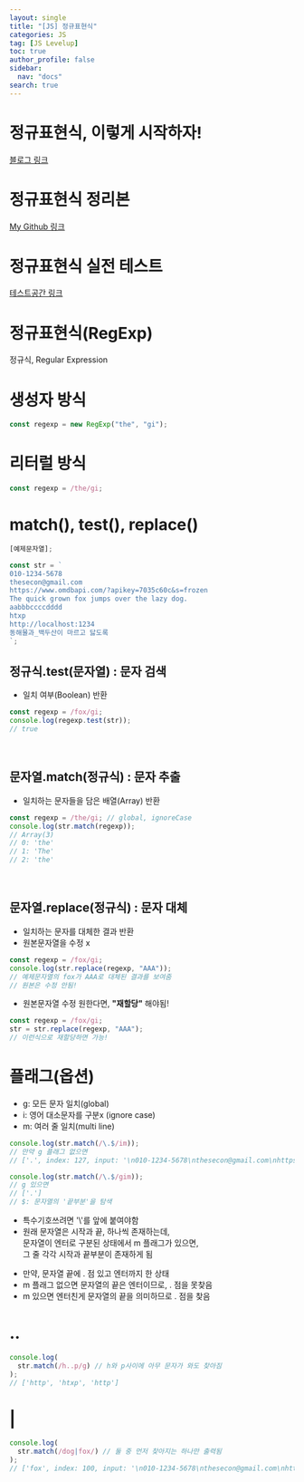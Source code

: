 ```yaml
---
layout: single
title: "[JS] 정규표현식"
categories: JS
tag: [JS Levelup]
toc: true
author_profile: false
sidebar:
  nav: "docs"
search: true
---
```


# 정규표현식, 이렇게 시작하자!

[블로그 링크](https://heropy.blog/2018/10/28/regexp/)

# 정규표현식 정리본

[My Github 링크](https://github.com/shinsj4653/regexp-test)

# 정규표현식 실전 테스트

[테스트공간 링크](https://regexr.com/)

# 정규표현식(RegExp)

정규식, Regular Expression

# 생성자 방식

```js
const regexp = new RegExp("the", "gi");
```

# 리터럴 방식

```js
const regexp = /the/gi;
```

# match(), test(), replace()

```js
[예제문자열];

const str = `
010-1234-5678
thesecon@gmail.com
https://www.omdbapi.com/?apikey=7035c60c&s=frozen
The quick grown fox jumps over the lazy dog.
aabbbccccdddd
htxp
http://localhost:1234
동해물과_백두산이 마르고 닳도록
`;
```

## 정규식.test(문자열) : 문자 검색

- 일치 여부(Boolean) 반환

```js
const regexp = /fox/gi;
console.log(regexp.test(str));
// true
```

<br>

## 문자열.match(정규식) : 문자 추출

- 일치하는 문자들을 담은 배열(Array) 반환

```js
const regexp = /the/gi; // global, ignoreCase
console.log(str.match(regexp));
// Array(3)
// 0: 'the'
// 1: 'The'
// 2: 'the'
```

<br>

## 문자열.replace(정규식) : 문자 대체

- 일치하는 문자를 대체한 결과 반환
- 원본문자열을 수정 x

```js
const regexp = /fox/gi;
console.log(str.replace(regexp, "AAA"));
// 예제문자열의 fox가 AAA로 대체된 결과를 보여줌
// 원본은 수정 안됨!
```

- 원본문자열 수정 원한다면, **"재할당"** 해야됨!

```js
const regexp = /fox/gi;
str = str.replace(regexp, "AAA");
// 이런식으로 재할당하면 가능!
```

# 플래그(옵션)

- g: 모든 문자 일치(global)
- i: 영어 대소문자를 구분x (ignore case)
- m: 여러 줄 일치(multi line)

```js
console.log(str.match(/\.$/im));
// 만약 g 플래그 없으면
// ['.', index: 127, input: '\n010-1234-5678\nthesecon@gmail.com\nhttps://www.omdb…ddd\nhtxp\nhttp://localhost:1234\n동해물과_백두산이 마르고 닳도록\n', groups: undefined]

console.log(str.match(/\.$/gim));
// g 있으면
// ['.']
// $: 문자열의 '끝부분'을 탐색
```

<div class="notice--success">
  <ul>
    <li>특수기호쓰려면 '\'를 앞에 붙여야함</li>
    <li>원래 문자열은 시작과 끝, 하나씩 존재하는데,<br>문자열이 엔터로 구분된 상태에서 m 플래그가 있으면,<br> 그 줄 각각 시작과 끝부분이 존재하게 됨</li>
  </ul>
</div>

<div class="notice--danger">
  <ul>
    <li>만약, 문자열 끝에 . 점 있고 엔터까지 한 상태</li>
    <li>m 플래그 없으면 문자열의 끝은 엔터이므로, . 점을 못찾음</li>
    <li>m 있으면 엔터친게 문자열의 끝을 의미하므로 . 점을 찾음</li>
  </ul>
</div>

# ..

```js
console.log(
  str.match(/h..p/g) // h와 p사이에 아무 문자가 와도 찾아짐
);
// ['http', 'htxp', 'http']
```

# |

```js
console.log(
  str.match(/dog|fox/) // 둘 중 먼저 찾아지는 하나만 출력됨
);
// ['fox', index: 100, input: '\n010-1234-5678\nthesecon@gmail.com\nhttps://www.omdb…ddd\nhtxp\nhttp://localhost:1234\n동해물과_백두산이 마르고 닳도록\n', groups: undefined]
```
